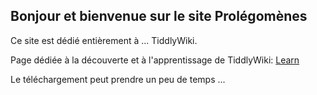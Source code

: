 ## Bonjour et bienvenue sur le site Prolégomènes

Ce site est dédié entièrement à ... TiddlyWiki.

Page dédiée à la découverte et à l'apprentissage de TiddlyWiki: [Learn](Learn215116.html)

Le téléchargement peut prendre un peu de temps ...
